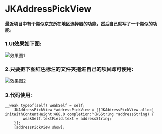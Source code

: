 # JKAddressPickView
#### 最近项目中有个类似京东所在地区选择器的功能，然后自己就写了一个类似的功能。
 
### 1.UI效果如下图:
![效果图1](https://upload-images.jianshu.io/upload_images/3107189-7dd1f618c7c19b57.gif?imageMogr2/auto-orient/strip)

### 2.只要把下图红色标注的文件夹拖进自己的项目即可使用:
![效果图2](https://upload-images.jianshu.io/upload_images/3107189-b9789103a52b0044.png?imageMogr2/auto-orient/strip%7CimageView2/2/w/1240)
### 3.代码使用:
```
__weak typeof(self) weakSelf = self;
    JKAddressPickView *addressPickView = [[JKAddressPickView alloc] initWithContentHeight:468.0 completion:^(NSString *addressString) {
        weakSelf.textField.text = addressString;
    }];
    [addressPickView show];

```
